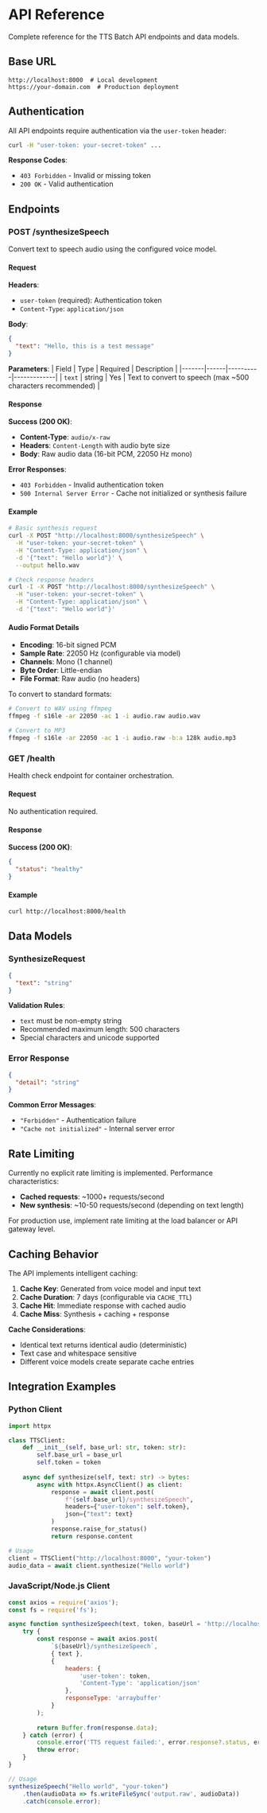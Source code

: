 # API Reference

Complete reference for the TTS Batch API endpoints and data models.

## Base URL

```
http://localhost:8000  # Local development
https://your-domain.com  # Production deployment
```

## Authentication

All API endpoints require authentication via the `user-token` header:

```bash
curl -H "user-token: your-secret-token" ...
```

**Response Codes**:
- `403 Forbidden` - Invalid or missing token
- `200 OK` - Valid authentication

## Endpoints

### POST /synthesizeSpeech

Convert text to speech audio using the configured voice model.

#### Request

**Headers**:
- `user-token` (required): Authentication token
- `Content-Type`: `application/json`

**Body**:
```json
{
  "text": "Hello, this is a test message"
}
```

**Parameters**:
| Field | Type | Required | Description |
|-------|------|----------|-------------|
| `text` | string | Yes | Text to convert to speech (max ~500 characters recommended) |

#### Response

**Success (200 OK)**:
- **Content-Type**: `audio/x-raw`
- **Headers**: `Content-Length` with audio byte size
- **Body**: Raw audio data (16-bit PCM, 22050 Hz mono)

**Error Responses**:
- `403 Forbidden` - Invalid authentication token
- `500 Internal Server Error` - Cache not initialized or synthesis failure

#### Example

```bash
# Basic synthesis request
curl -X POST "http://localhost:8000/synthesizeSpeech" \
  -H "user-token: your-secret-token" \
  -H "Content-Type: application/json" \
  -d '{"text": "Hello world"}' \
  --output hello.wav

# Check response headers
curl -I -X POST "http://localhost:8000/synthesizeSpeech" \
  -H "user-token: your-secret-token" \
  -H "Content-Type: application/json" \
  -d '{"text": "Hello world"}'
```

#### Audio Format Details

- **Encoding**: 16-bit signed PCM
- **Sample Rate**: 22050 Hz (configurable via model)
- **Channels**: Mono (1 channel)
- **Byte Order**: Little-endian
- **File Format**: Raw audio (no headers)

To convert to standard formats:

```bash
# Convert to WAV using ffmpeg
ffmpeg -f s16le -ar 22050 -ac 1 -i audio.raw audio.wav

# Convert to MP3
ffmpeg -f s16le -ar 22050 -ac 1 -i audio.raw -b:a 128k audio.mp3
```

### GET /health

Health check endpoint for container orchestration.

#### Request

No authentication required.

#### Response

**Success (200 OK)**:
```json
{
  "status": "healthy"
}
```

#### Example

```bash
curl http://localhost:8000/health
```

## Data Models

### SynthesizeRequest

```json
{
  "text": "string"
}
```

**Validation Rules**:
- `text` must be non-empty string
- Recommended maximum length: 500 characters
- Special characters and unicode supported

### Error Response

```json
{
  "detail": "string"
}
```

**Common Error Messages**:
- `"Forbidden"` - Authentication failure
- `"Cache not initialized"` - Internal server error

## Rate Limiting

Currently no explicit rate limiting is implemented. Performance characteristics:

- **Cached requests**: ~1000+ requests/second
- **New synthesis**: ~10-50 requests/second (depending on text length)

For production use, implement rate limiting at the load balancer or API gateway level.

## Caching Behavior

The API implements intelligent caching:

1. **Cache Key**: Generated from voice model and input text
2. **Cache Duration**: 7 days (configurable via `CACHE_TTL`)
3. **Cache Hit**: Immediate response with cached audio
4. **Cache Miss**: Synthesis + caching + response

**Cache Considerations**:
- Identical text returns identical audio (deterministic)
- Text case and whitespace sensitive
- Different voice models create separate cache entries

## Integration Examples

### Python Client

```python
import httpx

class TTSClient:
    def __init__(self, base_url: str, token: str):
        self.base_url = base_url
        self.token = token
    
    async def synthesize(self, text: str) -> bytes:
        async with httpx.AsyncClient() as client:
            response = await client.post(
                f"{self.base_url}/synthesizeSpeech",
                headers={"user-token": self.token},
                json={"text": text}
            )
            response.raise_for_status()
            return response.content

# Usage
client = TTSClient("http://localhost:8000", "your-token")
audio_data = await client.synthesize("Hello world")
```

### JavaScript/Node.js Client

```javascript
const axios = require('axios');
const fs = require('fs');

async function synthesizeSpeech(text, token, baseUrl = 'http://localhost:8000') {
    try {
        const response = await axios.post(
            `${baseUrl}/synthesizeSpeech`,
            { text },
            {
                headers: {
                    'user-token': token,
                    'Content-Type': 'application/json'
                },
                responseType: 'arraybuffer'
            }
        );
        
        return Buffer.from(response.data);
    } catch (error) {
        console.error('TTS request failed:', error.response?.status, error.response?.data);
        throw error;
    }
}

// Usage
synthesizeSpeech("Hello world", "your-token")
    .then(audioData => fs.writeFileSync('output.raw', audioData))
    .catch(console.error);
```